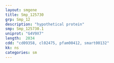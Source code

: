 ```yaml
---
layout: smgene
title: Smp_125730
grp: Smp_12
description: "hypothetical protein"
smp: Smp_125730.1
uniprot: "G4V9X7"
length:  2034
cdd: "cd09358, cl02475, pfam00412, smart00132"
kk: ns
categories: sm
---
```

